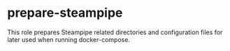 prepare-steampipe
=================

This role prepares Steampipe related directories and configuration files for later used when running docker-compose.
